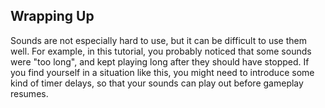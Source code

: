 ## Wrapping Up

Sounds are not especially hard to use, but it can be difficult to use them well.
For example, in this tutorial, you probably noticed that some sounds were "too
long", and kept playing long after they should have stopped. If you find
yourself in a situation like this, you might need to introduce some kind of
timer delays, so that your sounds can play out before gameplay resumes.

